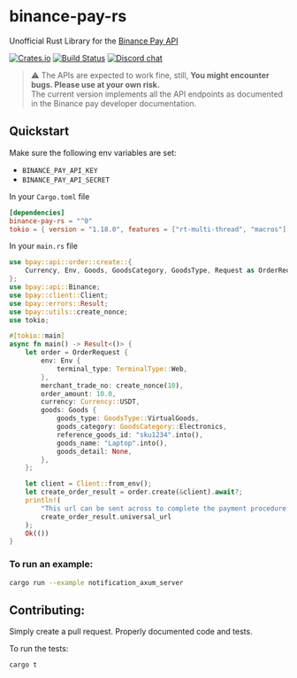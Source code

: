 # binance-pay-rs

Unofficial Rust Library for the [Binance Pay API](https://developers.binance.com/docs/binance-pay/introduction)

[![Crates.io][crates-badge]][crates-url]
[![Build Status][actions-badge]][actions-url]
[![Discord chat][discord-badge]][discord-url]


[actions-badge]: https://img.shields.io/github/workflow/status/akarsh1995/binance-pay-rs/Continuous%20integration?style=for-the-badge
[actions-url]: https://github.com/akarsh1995/binance-pay-rs/actions

[discord-badge]: https://img.shields.io/discord/974880467801235546?style=for-the-badge
[discord-url]: https://discord.gg/Y5yxfQUC

[crates-badge]: https://img.shields.io/crates/v/binance-pay-rs?style=for-the-badge
[crates-url]: https://crates.io/crates/binance-pay-rs

> :warning: The APIs are expected to work fine, still, **You might encounter bugs. Please use at your own risk.**   
The current version implements all the API endpoints as documented in the Binance pay developer documentation.

## Quickstart

Make sure the following env variables are set:
  - `BINANCE_PAY_API_KEY`
  - `BINANCE_PAY_API_SECRET`
  

In your `Cargo.toml` file
```toml
[dependencies]
binance-pay-rs = "^0"
tokio = { version = "1.18.0", features = ["rt-multi-thread", "macros"] }
```

In your `main.rs` file

```rust
use bpay::api::order::create::{
    Currency, Env, Goods, GoodsCategory, GoodsType, Request as OrderRequest, TerminalType,
};
use bpay::api::Binance;
use bpay::client::Client;
use bpay::errors::Result;
use bpay::utils::create_nonce;
use tokio;

#[tokio::main]
async fn main() -> Result<()> {
    let order = OrderRequest {
        env: Env {
            terminal_type: TerminalType::Web,
        },
        merchant_trade_no: create_nonce(10),
        order_amount: 10.0,
        currency: Currency::USDT,
        goods: Goods {
            goods_type: GoodsType::VirtualGoods,
            goods_category: GoodsCategory::Electronics,
            reference_goods_id: "sku1234".into(),
            goods_name: "Laptop".into(),
            goods_detail: None,
        },
    };

    let client = Client::from_env();
    let create_order_result = order.create(&client).await?;
    println!(
        "This url can be sent across to complete the payment procedure: {}",
        create_order_result.universal_url
    );
    Ok(())
}
```

### To run an example: 
```sh
cargo run --example notification_axum_server
```

## Contributing:


Simply create a pull request. Properly documented code and tests.  

To run the tests:

```sh
cargo t
```
